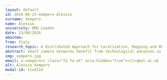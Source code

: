 ```yaml
---
layout: default 
id: 2016-08-23-Xompero-Alessio
surname: Xompero
name: Alessio
university: QMU London
date: 23/08/2016
aboutme: 
from: Italy
research_topic: A Distributed Approach for Localization, Mapping and Object Tracking in Mobile Smart Camera Networks
abstract: Smart camera networks benefit from technological advances in sensing, processing and networking capabilities while offering novel opportunities in distributed computer vision research. Especially when people moving in a structured environment are to be monitored using wearable cameras and/or robotic platforms, the synergic collaboration among such devices exposes challenges to be further explored. This research will investigate opportunities of cooperative sensing and processing for real-time mapping, localisation and tracking in such contexts. The problem will be tackled with in a probabilistic framework with resource allocation capabilities to opportunistically manage the scalability-robustness trade-off. Performance assessment will itself require the definition of novel evaluation criteria.'advisor: Cavallaro Andrea and Lanz Oswald'keywords: Smart Camera Networks, Computer Vision, Resource Allocation, People Tracking, Localisation and Mapping'website: http&#58;//www.eecs.qmul.ac.uk/people/view/46084/alessio-xompero
img: xompero.jpg
email: a.xompero<i class="fa fa-at" aria-hidden="true"></i>qmul.ac.uk
alt: Alessio Xompero
modal-id: stud114
---
```

